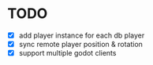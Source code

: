 # TODO

- [x] add player instance for each db player
- [x] sync remote player position & rotation
- [x] support multiple godot clients
